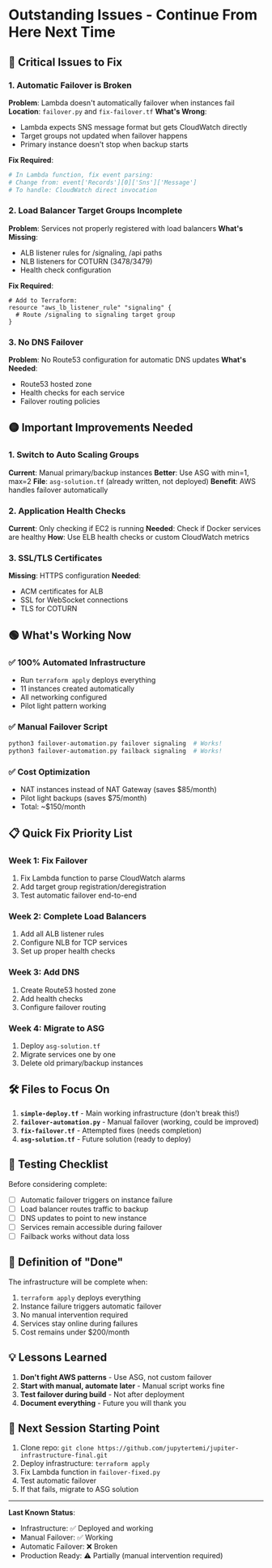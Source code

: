 # Outstanding Issues - Continue From Here Next Time

## 🔴 Critical Issues to Fix

### 1. Automatic Failover is Broken
**Problem**: Lambda doesn't automatically failover when instances fail
**Location**: `failover.py` and `fix-failover.tf`
**What's Wrong**:
- Lambda expects SNS message format but gets CloudWatch directly
- Target groups not updated when failover happens
- Primary instance doesn't stop when backup starts

**Fix Required**:
```python
# In Lambda function, fix event parsing:
# Change from: event['Records'][0]['Sns']['Message']
# To handle: CloudWatch direct invocation
```

### 2. Load Balancer Target Groups Incomplete
**Problem**: Services not properly registered with load balancers
**What's Missing**:
- ALB listener rules for /signaling, /api paths
- NLB listeners for COTURN (3478/3479)
- Health check configuration

**Fix Required**:
```hcl
# Add to Terraform:
resource "aws_lb_listener_rule" "signaling" {
  # Route /signaling to signaling target group
}
```

### 3. No DNS Failover
**Problem**: No Route53 configuration for automatic DNS updates
**What's Needed**:
- Route53 hosted zone
- Health checks for each service
- Failover routing policies

## 🟡 Important Improvements Needed

### 1. Switch to Auto Scaling Groups
**Current**: Manual primary/backup instances
**Better**: Use ASG with min=1, max=2
**File**: `asg-solution.tf` (already written, not deployed)
**Benefit**: AWS handles failover automatically

### 2. Application Health Checks
**Current**: Only checking if EC2 is running
**Needed**: Check if Docker services are healthy
**How**: Use ELB health checks or custom CloudWatch metrics

### 3. SSL/TLS Certificates
**Missing**: HTTPS configuration
**Needed**: 
- ACM certificates for ALB
- SSL for WebSocket connections
- TLS for COTURN

## 🟢 What's Working Now

### ✅ 100% Automated Infrastructure
- Run `terraform apply` deploys everything
- 11 instances created automatically
- All networking configured
- Pilot light pattern working

### ✅ Manual Failover Script
```bash
python3 failover-automation.py failover signaling  # Works!
python3 failover-automation.py failback signaling  # Works!
```

### ✅ Cost Optimization
- NAT instances instead of NAT Gateway (saves $85/month)
- Pilot light backups (saves $75/month)
- Total: ~$150/month

## 📋 Quick Fix Priority List

### Week 1: Fix Failover
1. Fix Lambda function to parse CloudWatch alarms
2. Add target group registration/deregistration
3. Test automatic failover end-to-end

### Week 2: Complete Load Balancers
1. Add all ALB listener rules
2. Configure NLB for TCP services
3. Set up proper health checks

### Week 3: Add DNS
1. Create Route53 hosted zone
2. Add health checks
3. Configure failover routing

### Week 4: Migrate to ASG
1. Deploy `asg-solution.tf`
2. Migrate services one by one
3. Delete old primary/backup instances

## 🛠️ Files to Focus On

1. **`simple-deploy.tf`** - Main working infrastructure (don't break this!)
2. **`failover-automation.py`** - Manual failover (working, could be improved)
3. **`fix-failover.tf`** - Attempted fixes (needs completion)
4. **`asg-solution.tf`** - Future solution (ready to deploy)

## 📝 Testing Checklist

Before considering complete:
- [ ] Automatic failover triggers on instance failure
- [ ] Load balancer routes traffic to backup
- [ ] DNS updates to point to new instance
- [ ] Services remain accessible during failover
- [ ] Failback works without data loss

## 🎯 Definition of "Done"

The infrastructure will be complete when:
1. `terraform apply` deploys everything
2. Instance failure triggers automatic failover
3. No manual intervention required
4. Services stay online during failures
5. Cost remains under $200/month

## 💡 Lessons Learned

1. **Don't fight AWS patterns** - Use ASG, not custom failover
2. **Start with manual, automate later** - Manual script works fine
3. **Test failover during build** - Not after deployment
4. **Document everything** - Future you will thank you

## 🚀 Next Session Starting Point

1. Clone repo: `git clone https://github.com/jupytertemi/jupiter-infrastructure-final.git`
2. Deploy infrastructure: `terraform apply`
3. Fix Lambda function in `failover-fixed.py`
4. Test automatic failover
5. If that fails, migrate to ASG solution

---

**Last Known Status**: 
- Infrastructure: ✅ Deployed and working
- Manual Failover: ✅ Working
- Automatic Failover: ❌ Broken
- Production Ready: ⚠️ Partially (manual intervention required)